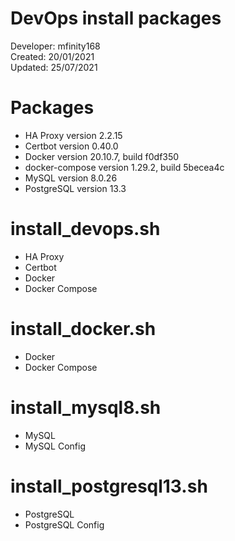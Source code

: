 # DevOps install packages

Developer: mfinity168  
Created: 20/01/2021  
Updated: 25/07/2021

# Packages

- HA Proxy version 2.2.15
- Certbot version 0.40.0
- Docker version 20.10.7, build f0df350
- docker-compose version 1.29.2, build 5becea4c
- MySQL version 8.0.26
- PostgreSQL version 13.3

# install_devops.sh

- HA Proxy
- Certbot
- Docker
- Docker Compose

# install_docker.sh

- Docker
- Docker Compose

# install_mysql8.sh

- MySQL
- MySQL Config

# install_postgresql13.sh

- PostgreSQL
- PostgreSQL Config
